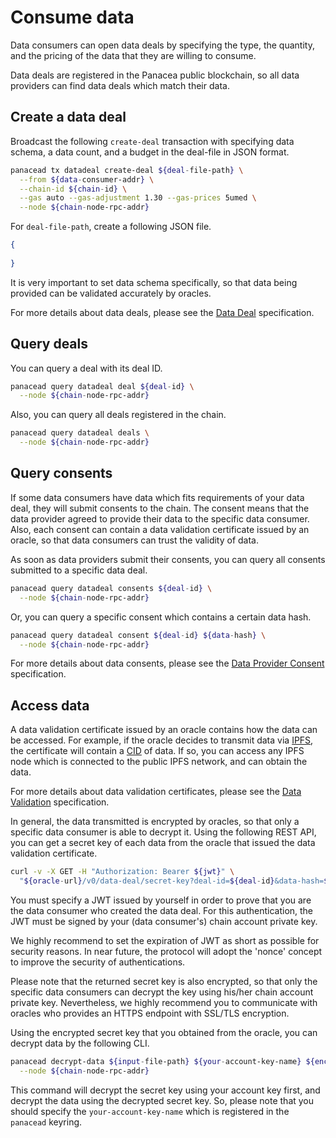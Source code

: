 # Consume data

Data consumers can open data deals by specifying the type, the quantity, and the pricing of the data that they are willing to consume. 

Data deals are registered in the Panacea public blockchain, so all data providers can find data deals which match their data.


## Create a data deal

Broadcast the following `create-deal` transaction with specifying data schema, a data count, and a budget in the deal-file in JSON format.
```bash
panacead tx datadeal create-deal ${deal-file-path} \
  --from ${data-consumer-addr} \
  --chain-id ${chain-id} \
  --gas auto --gas-adjustment 1.30 --gas-prices 5umed \
  --node ${chain-node-rpc-addr}
```

For `deal-file-path`, create a following JSON file.
```json
{
  
}
```
It is very important to set data schema specifically, so that data being provided can be validated accurately by oracles.

For more details about data deals, please see the [Data Deal](../../3-protocol-devs/1-dep-specs/2-data-deal.md) specification.


## Query deals

You can query a deal with its deal ID.
```bash
panacead query datadeal deal ${deal-id} \
  --node ${chain-node-rpc-addr}
```
Also, you can query all deals registered in the chain.
```bash
panacead query datadeal deals \
  --node ${chain-node-rpc-addr}
```


## Query consents

If some data consumers have data which fits requirements of your data deal, they will submit consents to the chain.
The consent means that the data provider agreed to provide their data to the specific data consumer.
Also, each consent can contain a data validation certificate issued by an oracle, so that data consumers can trust the validity of data.

As soon as data providers submit their consents, you can query all consents submitted to a specific data deal.
```bash
panacead query datadeal consents ${deal-id} \
  --node ${chain-node-rpc-addr}
```
Or, you can query a specific consent which contains a certain data hash.
```bash
panacead query datadeal consent ${deal-id} ${data-hash} \
  --node ${chain-node-rpc-addr}
```

For more details about data consents, please see the [Data Provider Consent](../../3-protocol-devs/1-dep-specs/3-data-provider-consent.md) specification.


## Access data

A data validation certificate issued by an oracle contains how the data can be accessed.
For example, if the oracle decides to transmit data via [IPFS](https://ipfs.tech/), the certificate will contain a [CID](https://docs.ipfs.io/concepts/content-addressing/) of data.
If so, you can access any IPFS node which is connected to the public IPFS network, and can obtain the data.

For more details about data validation certificates, please see the [Data Validation](../../3-protocol-devs/1-dep-specs/4-data-validation.md) specification.

In general, the data transmitted is encrypted by oracles, so that only a specific data consumer is able to decrypt it.
Using the following REST API, you can get a secret key of each data from the oracle that issued the data validation certificate.
```bash
curl -v -X GET -H "Authorization: Bearer ${jwt}" \
  "${oracle-url}/v0/data-deal/secret-key?deal-id=${deal-id}&data-hash=${data-hash}"
```
You must specify a JWT issued by yourself in order to prove that you are the data consumer who created the data deal.
For this authentication, the JWT must be signed by your (data consumer's) chain account private key.

We highly recommend to set the expiration of JWT as short as possible for security reasons.
In near future, the protocol will adopt the 'nonce' concept to improve the security of authentications.

Please note that the returned secret key is also encrypted, so that only the specific data consumers can decrypt the key using his/her chain account private key.
Nevertheless, we highly recommend you to communicate with oracles who provides an HTTPS endpoint with SSL/TLS encryption.

Using the encrypted secret key that you obtained from the oracle, you can decrypt data by the following CLI.
```bash
panacead decrypt-data ${input-file-path} ${your-account-key-name} ${encrypted-secret-key} \
  --node ${chain-node-rpc-addr}
```
This command will decrypt the secret key using your account key first, and decrypt the data using the decrypted secret key.
So, please note that you should specify the `your-account-key-name` which is registered in the `panacead` keyring.
